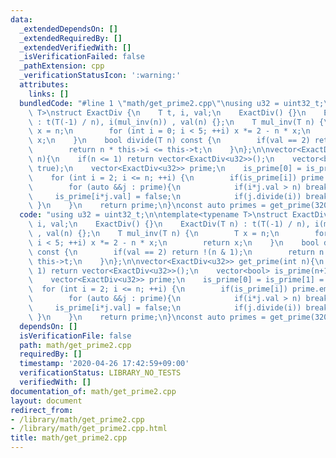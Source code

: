 ```yaml
---
data:
  _extendedDependsOn: []
  _extendedRequiredBy: []
  _extendedVerifiedWith: []
  _isVerificationFailed: false
  _pathExtension: cpp
  _verificationStatusIcon: ':warning:'
  attributes:
    links: []
  bundledCode: "#line 1 \"math/get_prime2.cpp\"\nusing u32 = uint32_t;\n\ntemplate<typename\
    \ T>\nstruct ExactDiv {\n    T t, i, val;\n    ExactDiv() {}\n    ExactDiv(T n)\
    \ : t(T(-1) / n), i(mul_inv(n)) , val(n) {};\n    T mul_inv(T n) {\n        T\
    \ x = n;\n        for (int i = 0; i < 5; ++i) x *= 2 - n * x;\n        return\
    \ x;\n    }\n    bool divide(T n) const {\n        if(val == 2) return !(n & 1);\n\
    \        return n * this->i <= this->t;\n    }\n};\n\nvector<ExactDiv<u32>> get_prime(int\
    \ n){\n    if(n <= 1) return vector<ExactDiv<u32>>();\n    vector<bool> is_prime(n+1,\
    \ true);\n    vector<ExactDiv<u32>> prime;\n    is_prime[0] = is_prime[1] = false;\n\
    \    for (int i = 2; i <= n; ++i) {\n        if(is_prime[i]) prime.emplace_back(i);\n\
    \        for (auto &&j : prime){\n            if(i*j.val > n) break;\n       \
    \     is_prime[i*j.val] = false;\n            if(j.divide(i)) break;\n       \
    \ }\n    }\n    return prime;\n}\nconst auto primes = get_prime(32000);\n"
  code: "using u32 = uint32_t;\n\ntemplate<typename T>\nstruct ExactDiv {\n    T t,\
    \ i, val;\n    ExactDiv() {}\n    ExactDiv(T n) : t(T(-1) / n), i(mul_inv(n))\
    \ , val(n) {};\n    T mul_inv(T n) {\n        T x = n;\n        for (int i = 0;\
    \ i < 5; ++i) x *= 2 - n * x;\n        return x;\n    }\n    bool divide(T n)\
    \ const {\n        if(val == 2) return !(n & 1);\n        return n * this->i <=\
    \ this->t;\n    }\n};\n\nvector<ExactDiv<u32>> get_prime(int n){\n    if(n <=\
    \ 1) return vector<ExactDiv<u32>>();\n    vector<bool> is_prime(n+1, true);\n\
    \    vector<ExactDiv<u32>> prime;\n    is_prime[0] = is_prime[1] = false;\n  \
    \  for (int i = 2; i <= n; ++i) {\n        if(is_prime[i]) prime.emplace_back(i);\n\
    \        for (auto &&j : prime){\n            if(i*j.val > n) break;\n       \
    \     is_prime[i*j.val] = false;\n            if(j.divide(i)) break;\n       \
    \ }\n    }\n    return prime;\n}\nconst auto primes = get_prime(32000);\n"
  dependsOn: []
  isVerificationFile: false
  path: math/get_prime2.cpp
  requiredBy: []
  timestamp: '2020-04-26 17:42:59+09:00'
  verificationStatus: LIBRARY_NO_TESTS
  verifiedWith: []
documentation_of: math/get_prime2.cpp
layout: document
redirect_from:
- /library/math/get_prime2.cpp
- /library/math/get_prime2.cpp.html
title: math/get_prime2.cpp
---
```

